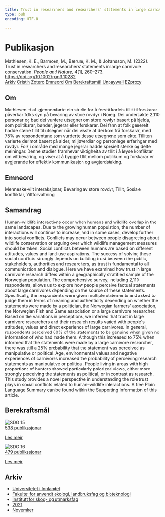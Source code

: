 ```yaml
---
title: Trust in researchers and researchers' statements in large carnivore conservation
type: pub
encoding: UTF-8

---
```

<h1>Publikasjon</h1>
<article id="csl-bib-container-579DNC4V" class="csl-bib-container">
  <div class="csl-bib-body"> <div class="csl-entry">Mathiesen, K. E., Barmoen, M., Bærum, K. M., &#38; Johansson, M. (2022). Trust in researchers and researchers’ statements in large carnivore conservation. <i>People and Nature</i>, <i>4</i>(1), 260–273. <a href="https://doi.org/10.1002/pan3.10282">https://doi.org/10.1002/pan3.10282</a></div> </div>
  <div class="csl-bib-buttons">
    <a href="#taxonomy-article-579DNC4V" alt="archive" class="csl-bib-button">Arkiv</a>
    <a href="https://app.cristin.no/results/show.jsf?id=1959176" alt="Cristin" class="csl-bib-button">Cristin</a>
    <a href="http://zotero.org/groups/5881554/items/579DNC4V" alt="Zotero" class="csl-bib-button">Zotero</a>
    <a href="#keywords-article-579DNC4V" alt="keywords" class="csl-bib-button">Emneord</a>
    <a href="#about-article-579DNC4V" alt="about_pub" class="csl-bib-button">Om</a>
    <a href="#sdg-article-579DNC4V" alt="sdg" class="csl-bib-button">Berekraftsmål</a>
    <a href="https://onlinelibrary.wiley.com/doi/pdfdirect/10.1002/pan3.10282" alt="Unpaywall" class="csl-bib-button">Unpaywall</a>
    <a href="https://onlinelibrary.wiley.com/doi/pdfdirect/10.1002/pan3.10282" alt="EZproxy" class="csl-bib-button">EZproxy</a>
  </div>
  <div id="csl-bib-meta-container-579DNC4V"></div>
</article>
<div id="csl-bib-meta-579DNC4V" class="csl-bib-meta">
  <article id="about-article-579DNC4V" class="about_pub-article">
    <h1>Om</h1>
    Mathiesen et al. gjennomførte ein studie for å forstå korleis tillit til forskarar påverkar folks syn på bevaring av store rovdyr i Noreg. Dei undersøkte 2,110 personar og bad dei vurdere utsegner om store rovdyr basert på kjelda, som politikarar, bønder, jegerar eller forskarar. Dei fann at folk generelt hadde større tillit til utsegner når dei visste at dei kom frå forskarar, med 75% av respondentane som vurderte desse utsegnene som ekte. Tilliten varierte derimot basert på alder, miljøverdiar og personlege erfaringar med rovdyr. Folk i område med mange jegerar hadde spesielt sterke og delte meiningar. Denne studien framhevar viktigheita av tillit i å løyse konfliktar om viltbevaring, og viser at å byggje tillit mellom publikum og forskarar er avgjerande for effektiv kommunikasjon og avgjerdstaking.
  </article>
  <article id="keywords-article-579DNC4V" class="keywords-article">
    <h1>Emneord</h1>
    Menneske-vilt interaksjonar, Bevaring av store rovdyr, Tillit, Sosiale konfliktar, Viltforvaltning
  </article>
  <article id="abstract-article-579DNC4V" class="abstract-article">
    <h1>Samandrag</h1>
    Human–wildlife interactions occur when humans and wildlife overlap in the same landscapes. Due to the growing human population, the number of interactions will continue to increase, and in some cases, develop further into social conflicts. Conflicts may occur between people disagreeing about wildlife conservation or arguing over which wildlife management measures should be taken. Social conflicts between humans are based on different attitudes, values and land‐use aspirations. The success of solving these social conflicts strongly depends on building trust between the public, stakeholders, authorities and researchers, as trust is fundamental to all communication and dialogue. Here we have examined how trust in large carnivore research differs within a geographically stratified sample of the Norwegian population. The comprehensive survey, including 2,110 respondents, allows us to explore how people perceive factual statements about large carnivores depending on the source of these statements. Specifically, the respondents were given multiple statements and asked to judge them in terms of meaning and authenticity depending on whether the statements were made by a politician, the Norwegian farmers' association, the Norwegian Fish and Game association or a large carnivore researcher. Based on the variations in perceptions, we inferred that trust in large carnivore researchers and their research results varied with people's attitudes, values and direct experience of large carnivores. In general, respondents perceived 60% of the statements to be genuine when given no information of who had made them. Although this increased to 75% when informed that the statements were made by a large carnivore researcher, there was still a 25% probability that the statement was perceived as manipulative or political. Age, environmental values and negative experiences of carnivores increased the probability of perceiving research statements as manipulative or political. People living in areas with high proportions of hunters showed particularly polarized views, either more strongly perceiving the statements as political, or in contrast as research. This study provides a novel perspective in understanding the role trust plays in social conflicts related to human–wildlife interactions. A free Plain Language Summary can be found within the Supporting Information of this article.
  </article>
  <article id="sdg-article-579DNC4V" class="sdg-article">
    <h1>Berekraftsmål</h1>
    <div class="sdg-container"><div id="sdg15" class="sdg">
        <img src="{{< params subfolder >}}images/sdg/sdg15_nn.png" class="image" alt="SDG 15">
        <div class="sdg-overlay">
          <a href="/nn/archive/?key=?sdg=15#archive" class="sdg-publication-count"><span>538</span> publikasjonar</a>
          <p><a href="https://fn.no/om-fn/fns-baerekraftsmaal/livet-paa-land?lang=nno-NO" class="sdg-read-more">Les meir</a></p>
        </div>
      </div> <div id="sdg16" class="sdg">
        <img src="{{< params subfolder >}}images/sdg/sdg16_nn.png" class="image" alt="SDG 16">
        <div class="sdg-overlay">
          <a href="/nn/archive/?key=?sdg=16#archive" class="sdg-publication-count"><span>479</span> publikasjonar</a>
          <p><a href="https://fn.no/om-fn/fns-baerekraftsmaal/fred-rettferdighet-og-velfungerende-institusjoner?lang=nno-NO" class="sdg-read-more">Les meir</a></p>
        </div>
      </div></div>
  </article>
  <article id="taxonomy-article-579DNC4V" class="taxonomy-article">
    <h1>Arkiv</h1>
    <ul>
      <li>
        <a href="/nn/archive/?key=3DCRN523">Universitetet i Innlandet</a>
      </li>
      <li>
        <a href="/nn/archive/?key=T77LXH6D">Fakultet for anvendt økologi, landbruksfag og bioteknologi</a>
      </li>
      <li>
        <a href="/nn/archive/?key=7TRARPE3">Institutt for skog- og utmarksfag</a>
      </li>
      <li>
        <a href="/nn/archive/?key=5LT6Q2XL">2021</a>
      </li>
      <li>
        <a href="/nn/archive/?key=XJI2FSP6">November</a>
      </li>
    </ul>
  </article>
</div>
